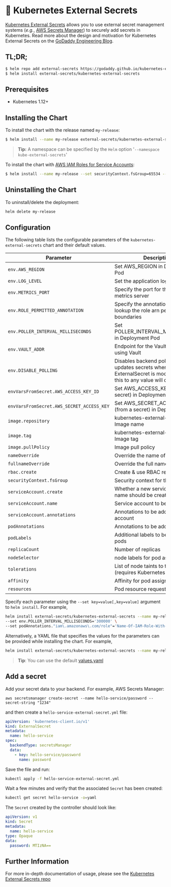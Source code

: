 # 💂 Kubernetes External Secrets

[Kubernetes External Secrets](https://github.com/godaddy/kubernetes-external-secrets) allows you to use external secret management systems (*e.g.*, [AWS Secrets Manager](https://aws.amazon.com/secrets-manager/)) to securely add secrets in Kubernetes. Read more about the design and motivation for Kubernetes External Secrets on the [GoDaddy Engineering Blog](https://godaddy.github.io/2019/04/16/kubernetes-external-secrets/).

## TL;DR;

```bash
$ helm repo add external-secrets https://godaddy.github.io/kubernetes-external-secrets/
$ helm install external-secrets/kubernetes-external-secrets
```

## Prerequisites

* Kubernetes 1.12+

## Installing the Chart

To install the chart with the release named `my-release`:

```bash
$ helm install --name my-release external-secrets/kubernetes-external-secrets
```

> **Tip:** A namespace can be specified by the `Helm` option '`--namespace kube-external-secrets`'

To install the chart with [AWS IAM Roles for Service Accounts](https://docs.aws.amazon.com/eks/latest/userguide/iam-roles-for-service-accounts.html):

```bash
$ helm install --name my-release --set securityContext.fsGroup=65534 --set serviceAccount.annotations."eks\.amazonaws\.com/role-arn"='arn:aws:iam::111111111111:role/ROLENAME' external-secrets/kubernetes-external-secrets
```

## Uninstalling the Chart

To uninstall/delete the deployment:

```bash
helm delete my-release
```

## Configuration

The following table lists the configurable parameters of the `kubernetes-external-secrets` chart and their default values.

| Parameter                            | Description                                                  | Default                                                 |
| ------------------------------------ | ------------------------------------------------------------ | ------------------------------------------------------- |
| `env.AWS_REGION`                     | Set AWS_REGION in Deployment Pod                             | `us-west-2`                                             |
| `env.LOG_LEVEL`                           | Set the application log level                                | `info`                                                  |
| `env.METRICS_PORT`                        | Specify the port for the prometheus metrics server           | `3001`                                                  |
| `env.ROLE_PERMITTED_ANNOTATION`           | Specify the annotation key where to lookup the role arn permission boundaries | `iam.amazonaws.com/permitted`          |
| `env.POLLER_INTERVAL_MILLISECONDS`   | Set POLLER_INTERVAL_MILLISECONDS in Deployment Pod           | `10000`                                                 |
| `env.VAULT_ADDR`                          | Endpoint for the Vault backend, if using Vault               | `http://127.0.0.1:8200                                  |
| `env.DISABLE_POLLING`                          | Disables backend polling and only updates secrets when ExternalSecret is modified, setting this to any value will disable polling               | `nil`                                  |
| `envVarsFromSecret.AWS_ACCESS_KEY_ID`     | Set AWS_ACCESS_KEY_ID (from a secret) in Deployment Pod      |                                                         |
| `envVarsFromSecret.AWS_SECRET_ACCESS_KEY` | Set AWS_SECRET_ACCESS_KEY (from a secret) in Deployment Pod  |                                                         |
| `image.repository`                   | kubernetes-external-secrets Image name                       | `godaddy/kubernetes-external-secrets`                   |
| `image.tag`                          | kubernetes-external-secrets Image tag | `2.2.1`                                                 |
| `image.pullPolicy`                   | Image pull policy                                            | `IfNotPresent`                                          |
| `nameOverride`                   | Override the name of app                                            | `nil`                                          |
| `fullnameOverride`                   | Override the full name of app                                            | `nil`                                          |
| `rbac.create`                        | Create & use RBAC resources                                  | `true`                                                  |
| `securityContext.fsGroup`            | Security context for the container                           | `{}`                                                    |
| `serviceAccount.create`              | Whether a new service account name should be created.        | `true`                                                  |
| `serviceAccount.name`                | Service account to be used.                                  | automatically generated                                 |
| `serviceAccount.annotations`         | Annotations to be added to service account                   | `nil`                                                   |
| `podAnnotations`                     | Annotations to be added to pods                              | `{}`                                                    |
| `podLabels`                          | Additional labels to be added to pods                        | `{}`                                                    |
| `replicaCount`                       | Number of replicas                                           | `1`                                                     |
| `nodeSelector`                       | node labels for pod assignment                               | `{}`                                                    |
| `tolerations`                        | List of node taints to tolerate (requires Kubernetes >= 1.6) | `[]`                                                    |
| `affinity`                           | Affinity for pod assignment                                  | `{}`                                                    |
| `resources`                          | Pod resource requests & limits                               | `{}`                                                    |

Specify each parameter using the `--set key=value[,key=value]` argument to `helm install`. For example,

```bash
helm install external-secrets/kubernetes-external-secrets --name my-releases \
--set env.POLLER_INTERVAL_MILLISECONDS='300000' \
--set podAnnotations."iam\.amazonaws\.com/role"='Name-Of-IAM-Role-With-SecretManager-Access'
```

Alternatively, a YAML file that specifies the values for the parameters can be provided while installing the chart. For example,

```bash
helm install external-secrets/kubernetes-external-secrets --name my-release -f values.yaml
```

> **Tip**: You can use the default [values.yaml](https://github.com/godaddy/kubernetes-external-secrets/blob/master/charts/kubernetes-external-secrets/values.yaml)

## Add a secret

Add your secret data to your backend. For example, AWS Secrets Manager:

```
aws secretsmanager create-secret --name hello-service/password --secret-string "1234"
```

and then create a `hello-service-external-secret.yml` file:

```yml
apiVersion: 'kubernetes-client.io/v1'
kind: ExternalSecret
metadata:
  name: hello-service
spec:
  backendType: secretsManager
  data:
    - key: hello-service/password
      name: password
```

Save the file and run:

```sh
kubectl apply -f hello-service-external-secret.yml
```

Wait a few minutes and verify that the associated `Secret` has been created:

```sh
kubectl get secret hello-service -o=yaml
```

The `Secret` created by the controller should look like:

```yml
apiVersion: v1
kind: Secret
metadata:
  name: hello-service
type: Opaque
data:
  password: MTIzNA==
```

## Further Information

For more in-depth documentation of usage, please see the [Kubernetes External Secrets repo](https://github.com/godaddy/kubernetes-external-secrets)
